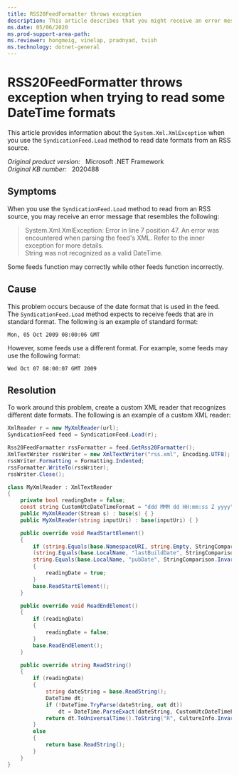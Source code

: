 ```yaml
---
title: RSS20FeedFormatter throws exception
description: This article describes that you might receive an error message when you use the SyndicationFeed.Load method to read from an RSS source.
ms.date: 05/06/2020
ms.prod-support-area-path: 
ms.reviewer: hongmeig, vinelap, pradnyad, tvish
ms.technology: dotnet-general
---
```

# RSS20FeedFormatter throws exception when trying to read some DateTime formats

This article provides information about the `System.Xml.XmlException` when you use the `SyndicationFeed.Load` method to read date formats from an RSS source.

_Original product version:_ &nbsp; Microsoft .NET Framework  
_Original KB number:_ &nbsp; 2020488

## Symptoms

When you use the `SyndicationFeed.Load` method to read from an RSS source, you may receive an error message that resembles the following:

> System.Xml.XmlException: Error in line 7 position 47. An error was encountered when parsing the feed's XML. Refer to the inner exception for more details.  
> String was not recognized as a valid DateTime.

Some feeds function may correctly while other feeds function incorrectly.

## Cause

This problem occurs because of the date format that is used in the feed.  The `SyndicationFeed.Load` method expects to receive feeds that are in standard format. The following is an example of standard format:

`Mon, 05 Oct 2009 08:00:06 GMT`

However, some feeds use a different format. For example, some feeds may use the following format:

`Wed Oct 07 08:00:07 GMT 2009`

## Resolution

To work around this problem, create a custom XML reader that recognizes different date formats. The following is an example of a custom XML reader:

```csharp
XmlReader r = new MyXmlReader(url);
SyndicationFeed feed = SyndicationFeed.Load(r);

Rss20FeedFormatter rssFormatter = feed.GetRss20Formatter();
XmlTextWriter rssWriter = new XmlTextWriter("rss.xml", Encoding.UTF8);
rssWriter.Formatting = Formatting.Indented;
rssFormatter.WriteTo(rssWriter);
rssWriter.Close();

class MyXmlReader : XmlTextReader
{
    private bool readingDate = false;
    const string CustomUtcDateTimeFormat = "ddd MMM dd HH:mm:ss Z yyyy"; // Wed Oct 07 08:00:07 GMT 2009
    public MyXmlReader(Stream s) : base(s) { }
    public MyXmlReader(string inputUri) : base(inputUri) { }

    public override void ReadStartElement()
    {
        if (string.Equals(base.NamespaceURI, string.Empty, StringComparison.InvariantCultureIgnoreCase) &&
        (string.Equals(base.LocalName, "lastBuildDate", StringComparison.InvariantCultureIgnoreCase) ||
        string.Equals(base.LocalName, "pubDate", StringComparison.InvariantCultureIgnoreCase)))
        {
            readingDate = true;
        }
        base.ReadStartElement();
    }

    public override void ReadEndElement()
    {
        if (readingDate)
        {
            readingDate = false;
        }
        base.ReadEndElement();
    }

    public override string ReadString()
    {
        if (readingDate)
        {
            string dateString = base.ReadString();
            DateTime dt;
            if (!DateTime.TryParse(dateString, out dt))
                dt = DateTime.ParseExact(dateString, CustomUtcDateTimeFormat, CultureInfo.InvariantCulture);
            return dt.ToUniversalTime().ToString("R", CultureInfo.InvariantCulture);
        }
        else
        {
            return base.ReadString();
        }
    }
}
```
